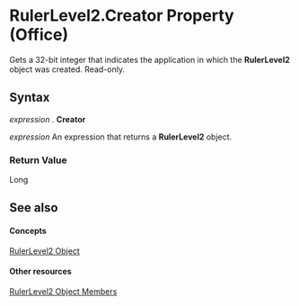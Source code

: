 
# RulerLevel2.Creator Property (Office)

Gets a 32-bit integer that indicates the application in which the  **RulerLevel2** object was created. Read-only.


## Syntax

 _expression_ . **Creator**

 _expression_ An expression that returns a **RulerLevel2** object.


### Return Value

Long


## See also


#### Concepts


[RulerLevel2 Object](f1660a26-5990-9524-33f0-a2e3410160f3.md)
#### Other resources


[RulerLevel2 Object Members](e70ec0f0-2e89-927d-6eea-27bb4b8f5e6f.md)
